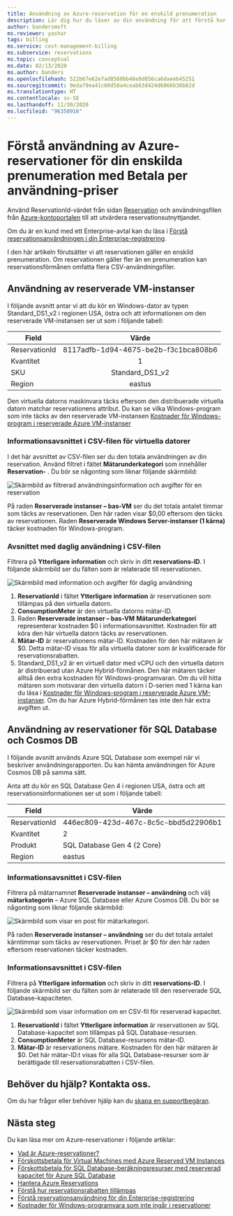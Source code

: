 ```yaml
---
title: Användning av Azure-reservation för en enskild prenumeration
description: Lär dig hur du läser av din användning för att förstå hur Azure-reservationen tillämpas för din enskilda prenumeration med Betala per användning-priser.
author: bandersmsft
ms.reviewer: yashar
tags: billing
ms.service: cost-management-billing
ms.subservice: reservations
ms.topic: conceptual
ms.date: 02/13/2020
ms.author: banders
ms.openlocfilehash: 522b67e62e7ad8560bb48e8d056ca6daeeb45251
ms.sourcegitcommit: 9eda79ea41c60d58a4ceab63d424d6866b38b82d
ms.translationtype: HT
ms.contentlocale: sv-SE
ms.lasthandoff: 11/30/2020
ms.locfileid: "96350916"
---
```

# <a name="understand-azure-reservation-usage-for-your-individual-subscription-with-pay-as-you-go-rates-subscription"></a>Förstå användning av Azure-reservationer för din enskilda prenumeration med Betala per användning-priser

Använd ReservationId-värdet från sidan [Reservation](https://portal.azure.com/?microsoft_azure_marketplace_ItemHideKey=Reservations&Microsoft_Azure_Reservations=true#blade/Microsoft_Azure_Reservations/ReservationsBrowseBlade) och användningsfilen från [Azure-kontoportalen](https://account.azure.com) till att utvärdera reservationsutnyttjandet.

Om du är en kund med ett Enterprise-avtal kan du läsa i [Förstå reservationsanvändningen i din Enterprise-registrering](understand-reserved-instance-usage-ea.md).

I den här artikeln förutsätter vi att reservationen gäller en enskild prenumeration. Om reservationen gäller fler än en prenumeration kan reservationsförmånen omfatta flera CSV-användningsfiler.

## <a name="usage-for-reserved-virtual-machine-instances"></a>Användning av reserverade VM-instanser

I följande avsnitt antar vi att du kör en Windows-dator av typen Standard_DS1_v2 i regionen USA, östra och att informationen om den reserverade VM-instansen ser ut som i följande tabell:

| Field | Värde |
|---| :---: |
|ReservationId |8117adfb-1d94-4675-be2b-f3c1bca808b6|
|Kvantitet |1|
|SKU | Standard_DS1_v2|
|Region | eastus |

Den virtuella datorns maskinvara täcks eftersom den distribuerade virtuella datorn matchar reservationens attribut. Du kan se vilka Windows-program som inte täcks av den reserverade VM-instansen [Kostnader för Windows-program i reserverade Azure VM-instanser](reserved-instance-windows-software-costs.md)

### <a name="statement-section-of-csv-file-for-vms"></a>Informationsavsnittet i CSV-filen för virtuella datorer

I det här avsnittet av CSV-filen ser du den totala användningen av din reservation. Använd filtret i fältet **Mätarunderkategori** som innehåller **Reservation-** . Du bör se någonting som liknar följande skärmbild:

![Skärmbild av filtrerad användningsinformation och avgifter för en reservation](./media/understand-reserved-instance-usage/billing-payg-reserved-instance-csv-statements.png)

På raden **Reserverade instanser – bas-VM** ser du det totala antalet timmar som täcks av reservationen. Den här raden visar $0,00 eftersom den täcks av reservationen. Raden **Reserverade Windows Server-instanser (1 kärna)** täcker kostnaden för Windows-program.

### <a name="daily-usage-section-of-csv-file"></a>Avsnittet med daglig användning i CSV-filen

Filtrera på **Ytterligare information** och skriv in ditt **reservations-ID**. I följande skärmbild ser du fälten som är relaterade till reservationen.

![Skärmbild med information och avgifter för daglig användning](./media/understand-reserved-instance-usage/billing-payg-reserved-instance-csv-details.png)

1. **ReservationId** i fältet **Ytterligare information** är reservationen som tillämpas på den virtuella datorn.
2. **ConsumptionMeter** är den virtuella datorns mätar-ID.
3. Raden **Reserverade instanser – bas-VM** **Mätarunderkategori** representerar kostnaden $0 i informationsavsnittet. Kostnaden för att köra den här virtuella datorn täcks av reservationen.
4. **Mätar-ID** är reservationens mätar-ID. Kostnaden för den här mätaren är $0. Detta mätar-ID visas för alla virtuella datorer som är kvalificerade för reservationsrabatten.
5. Standard_DS1_v2 är en virtuell dator med vCPU och den virtuella datorn är distribuerad utan Azure Hybrid-förmånen. Den här mätaren täcker alltså den extra kostnaden för Windows-programvaran. Om du vill hitta mätaren som motsvarar den virtuella datorn i D-serien med 1 kärna kan du läsa i [Kostnader för Windows-program i reserverade Azure VM-instanser](reserved-instance-windows-software-costs.md). Om du har Azure Hybrid-förmånen tas inte den här extra avgiften ut.

## <a name="usage-for-sql-database--cosmos-db-reservations"></a>Användning av reservationer för SQL Database och Cosmos DB

I följande avsnitt används Azure SQL Database som exempel när vi beskriver användningsrapporten. Du kan hämta användningen för Azure Cosmos DB på samma sätt.

Anta att du kör en SQL Database Gen 4 i regionen USA, östra och att reservationsinformationen ser ut som i följande tabell:

| Field | Värde |
|---| --- |
|ReservationId |446ec809-423d-467c-8c5c-bbd5d22906b1|
|Kvantitet |2|
|Produkt| SQL Database Gen 4 (2 Core)|
|Region | eastus |

### <a name="statement-section-of-csv-file"></a>Informationsavsnittet i CSV-filen

Filtrera på mätarnamnet **Reserverade instanser – användning** och välj **mätarkategorin** – Azure SQL Database eller Azure Cosmos DB. Du bör se någonting som liknar följande skärmbild:

![Skärmbild som visar en post för mätarkategori.](./media/understand-reserved-instance-usage/billing-payg-sql-db-reserved-capacity-csv-statements.png)

På raden **Reserverade instanser – användning** ser du det totala antalet kärntimmar som täcks av reservationen. Priset är $0 för den här raden eftersom reservationen täcker kostnaden.

### <a name="detail-section-of-csv-file"></a>Informationsavsnittet i CSV-filen

Filtrera på **Ytterligare information** och skriv in ditt **reservations-ID**. I följande skärmbild ser du fälten som är relaterade till den reserverade SQL Database-kapaciteten.

![Skärmbild som visar information om en CSV-fil för reserverad kapacitet.](./media/understand-reserved-instance-usage/billing-payg-sql-db-reserved-capacity-csv-details.png)

1. **ReservationId** i fältet **Ytterligare information** är reservationen av SQL Database-kapacitet som tillämpas på SQL Database-resursen.
2. **ConsumptionMeter** är SQL Database-resursens mätar-ID.
3. **Mätar-ID** är reservationens mätare. Kostnaden för den här mätaren är $0. Det här mätar-ID:t visas för alla SQL Database-resurser som är berättigade till reservationsrabatten i CSV-filen.

## <a name="need-help-contact-us"></a>Behöver du hjälp? Kontakta oss.

Om du har frågor eller behöver hjälp kan du [skapa en supportbegäran](https://go.microsoft.com/fwlink/?linkid=2083458).

## <a name="next-steps"></a>Nästa steg

Du kan läsa mer om Azure-reservationer i följande artiklar:

- [Vad är Azure-reservationer?](save-compute-costs-reservations.md)
- [Förskottsbetala för Virtual Machines med Azure Reserved VM Instances](../../virtual-machines/prepay-reserved-vm-instances.md)
- [Förskottsbetala för SQL Database-beräkningsresurser med reserverad kapacitet för Azure SQL Database](../../azure-sql/database/reserved-capacity-overview.md)
- [Hantera Azure Reservations](manage-reserved-vm-instance.md)
- [Förstå hur reservationsrabatten tillämpas](../manage/understand-vm-reservation-charges.md)
- [Förstå reservationsanvändning för din Enterprise-registrering](understand-reserved-instance-usage-ea.md)
- [Kostnader för Windows-programvara som inte ingår i reservationer](reserved-instance-windows-software-costs.md)
